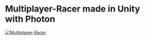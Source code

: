 # Multiplayer-Racer made in Unity with <b>Photon</b>
 
<a href="https://ibb.co/m4bCZLv"><img src="https://i.ibb.co/KWbj4MN/Multiplayer-Racer.jpg" alt="Multiplayer-Racer" border="0"></a>
